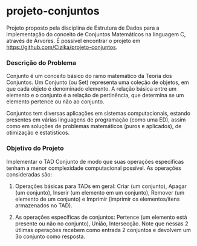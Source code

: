 # projeto-conjuntos
Projeto proposto pela disciplina de Estrutura de Dados para a implementação do conceito de Conjuntos Matemáticos na linguagem C, através de Árvores. É possível encontrar o projeto em https://github.com/Cizika/projeto-conjuntos.

### Descrição do Problema
Conjunto é um conceito básico do ramo matemático da Teoria dos Conjuntos. Um
Conjunto (ou Set) representa uma coleção de objetos, em que cada objeto é denominado
elemento. A relação básica entre um elemento e o conjunto é a relação de
pertinência, que determina se um elemento pertence ou não ao conjunto.

Conjuntos tem diversas aplicações em sistemas computacionais, estando
presentes em várias linguagens de programação (como uma ED), assim como em
soluções de problemas matemáticos (puros e aplicados), de otimização e estatísticos.

### Objetivo do Projeto

Implementar o TAD Conjunto de modo que suas operações especificas tenham a
menor complexidade computacional possível. As operações consideradas são:

1) Operações básicas para TADs em geral: Criar (um conjunto), Apagar (um
conjunto), Inserir (um elemento em um conjunto), Remover (um elemento de um
conjunto) e Imprimir (imprimir os elementos/itens armazenados no TAD).

2) As operações específicas de conjuntos: Pertence (um elemento está presente
ou não no conjunto), União, Intersecção. Note que nessas 2 útlimas operações
recebem como entrada 2 conjuntos e devolvem um 3o conjunto como resposta.
